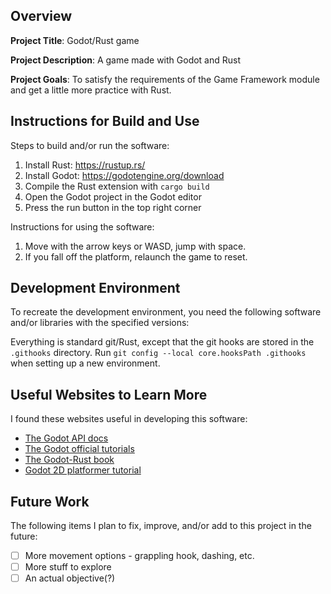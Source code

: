 ## Overview

**Project Title**: Godot/Rust game

**Project Description**: A game made with Godot and Rust

**Project Goals**: To satisfy the requirements of the Game Framework module and get a little more practice with Rust.

## Instructions for Build and Use

Steps to build and/or run the software:

1. Install Rust: https://rustup.rs/
2. Install Godot: https://godotengine.org/download
3. Compile the Rust extension with `cargo build`
4. Open the Godot project in the Godot editor
5. Press the run button in the top right corner

Instructions for using the software:

1. Move with the arrow keys or WASD, jump with space.
2. If you fall off the platform, relaunch the game to reset.

## Development Environment 

To recreate the development environment, you need the following software and/or libraries with the specified versions:

Everything is standard git/Rust, except that the git hooks are stored in the `.githooks` directory. Run `git config --local core.hooksPath .githooks` when setting up a new environment.

## Useful Websites to Learn More

I found these websites useful in developing this software:

* [The Godot API docs](https://docs.godotengine.org/en/stable/classes/index.html)
* [The Godot official tutorials](https://docs.godotengine.org/en/stable/getting_started/introduction/index.html)
* [The Godot-Rust book](https://godot-rust.github.io/book/index.html)
* [Godot 2D platformer tutorial](https://dev.to/christinec_dev/learn-godot-4-by-making-a-2d-platformer-part-1-project-editor-overview-1ap4)

## Future Work

The following items I plan to fix, improve, and/or add to this project in the future:

* [ ] More movement options - grappling hook, dashing, etc.
* [ ] More stuff to explore
* [ ] An actual objective(?)
